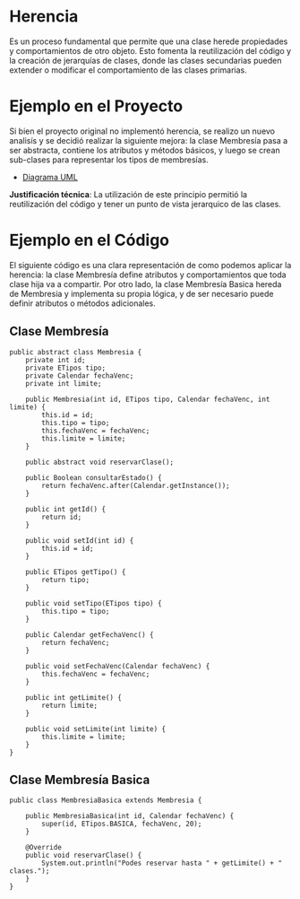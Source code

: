 # Herencia
Es un proceso fundamental que permite que una clase herede propiedades y comportamientos de otro objeto. Esto fomenta la reutilización del código y la creación de jerarquías de clases, donde las clases secundarias pueden extender o modificar el comportamiento de las clases primarias.

# Ejemplo en el Proyecto 

Si bien el proyecto original no implementó herencia, se realizo un nuevo analisís y se decidió realizar la siguiente mejora: la clase Membresía pasa a ser abstracta, contiene los atributos y métodos básicos, y luego se crean sub-clases para representar los tipos de membresías.
- [Diagrama UML](https://drive.google.com/file/d/1K_jN4m9WBeuxVqOSuiEBKBCtUU5M1NFK/view?usp=sharing)

**Justificación técnica**: La utilización de este principio permitió la reutilización del código y tener un punto de vista jerarquico de las clases.

# Ejemplo en el Código
El siguiente código es una clara representación de como podemos aplicar la herencia: la clase Membresía define atributos y comportamientos que toda clase hija va a compartir. Por otro lado, la clase Membresía Basica hereda de Membresia y implementa su propia lógica, y de ser necesario puede definir atributos o métodos adicionales.

## Clase Membresía
```
public abstract class Membresia {
    private int id;
    private ETipos tipo;
    private Calendar fechaVenc;
    private int limite;

    public Membresia(int id, ETipos tipo, Calendar fechaVenc, int limite) {
        this.id = id;
        this.tipo = tipo;
        this.fechaVenc = fechaVenc;
        this.limite = limite;
    }

    public abstract void reservarClase();

    public Boolean consultarEstado() {
        return fechaVenc.after(Calendar.getInstance());
    }

    public int getId() {
        return id;
    }

    public void setId(int id) {
        this.id = id;
    }

    public ETipos getTipo() {
        return tipo;
    }

    public void setTipo(ETipos tipo) {
        this.tipo = tipo;
    }

    public Calendar getFechaVenc() {
        return fechaVenc;
    }

    public void setFechaVenc(Calendar fechaVenc) {
        this.fechaVenc = fechaVenc;
    }

    public int getLimite() {
        return limite;
    }

    public void setLimite(int limite) {
        this.limite = limite;
    }
}
```

## Clase Membresía Basica
```
public class MembresiaBasica extends Membresia {

    public MembresiaBasica(int id, Calendar fechaVenc) {
        super(id, ETipos.BASICA, fechaVenc, 20);
    }

    @Override
    public void reservarClase() {
        System.out.println("Podes reservar hasta " + getLimite() + " clases.");
    }
}
```
